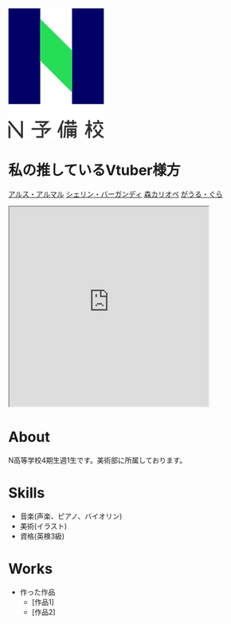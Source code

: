 ![N予備のロゴ](ab95671b-private.png)

# 私の推しているVtuber様方
[アルス・アルマル](https://www.youtube.com/channel/UCdpUojq0KWZCN9bxXnZwz5w)
[シェリン・バーガンディ](https://www.youtube.com/channel/UCHBhnG2G-qN0JrrWmMO2FTA)
[森カリオペ](https://www.youtube.com/channel/UCL_qhgtOy0dy1Agp8vkySQg)
[がうる・ぐら](https://www.youtube.com/channel/UCoSrY_IQQVpmIRZ9Xf-y93g)

<iframe src="https://openprocessing.org/sketch/1137855/embed/" width="400" height="400"></iframe>

# About
N高等学校4期生週1生です。美術部に所属しております。

# Skills
- 音楽(声楽、ピアノ、バイオリン)
- 美術(イラスト)
- 資格(英検3級)

# Works
- 作った作品
  - [作品1]
  - [作品2]

